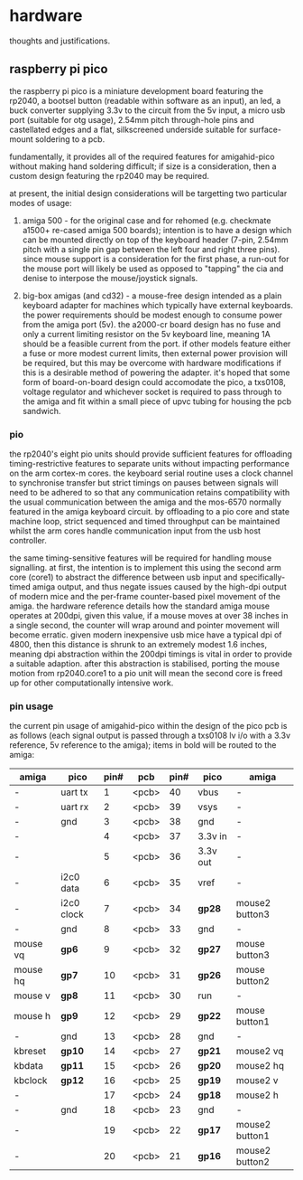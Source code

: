# hardware

thoughts and justifications.

## raspberry pi pico

the raspberry pi pico is a miniature development board featuring the rp2040, a bootsel button (readable within software as an input), an led, a buck converter supplying 3.3v to the circuit from the 5v input, a micro usb port (suitable for otg usage), 2.54mm pitch through-hole pins and castellated edges and a flat, silkscreened underside suitable for surface-mount soldering to a pcb.

fundamentally, it provides all of the required features for amigahid-pico without making hand soldering difficult; if size is a consideration, then a custom design featuring the rp2040 may be required.

at present, the initial design considerations will be targetting two particular modes of usage:

1. amiga 500 - for the original case and for rehomed (e.g. checkmate a1500+ re-cased amiga 500 boards); intention is to have a design which can be mounted directly on top of the keyboard header (7-pin, 2.54mm pitch with a single pin gap between the left four and right three pins). since mouse support is a consideration for the first phase, a run-out for the mouse port will likely be used as opposed to "tapping" the cia and denise to interpose the mouse/joystick signals.

2. big-box amigas (and cd32) - a mouse-free design intended as a plain keyboard adapter for machines which typically have external keyboards. the power requirements should be modest enough to consume power from the amiga port (5v). the a2000-cr board design has no fuse and only a current limiting resistor on the 5v keyboard line, meaning 1A should be a feasible current from the port. if other models feature either a fuse or more modest current limits, then external power provision will be required, but this may be overcome with hardware modifications if this is a desirable method of powering the adapter. it's hoped that some form of board-on-board design could accomodate the pico, a txs0108, voltage regulator and whichever socket is required to pass through to the amiga and fit within a small piece of upvc tubing for housing the pcb sandwich.

### pio

the rp2040's eight pio units should provide sufficient features for offloading timing-restrictive features to separate units without impacting performance on the arm cortex-m cores. the keyboard serial routine uses a clock channel to synchronise transfer but strict timings on pauses between signals will need to be adhered to so that any communication retains compatibility with the usual communication between the amiga and the mos-6570 normally featured in the amiga keyboard circuit. by offloading to a pio core and state machine loop, strict sequenced and timed throughput can be maintained whilst the arm cores handle communication input from the usb host controller.

the same timing-sensitive features will be required for handling mouse signalling. at first, the intention is to implement this using the second arm core (core1) to abstract the difference between usb input and specifically-timed amiga output, and thus negate issues caused by the high-dpi output of modern mice and the per-frame counter-based pixel movement of the amiga. the hardware reference details how the standard amiga mouse operates at 200dpi, given this value, if a mouse moves at over 38 inches in a single second, the counter will wrap around and pointer movement will become erratic. given modern inexpensive usb mice have a typical dpi of 4800, then this distance is shrunk to an extremely modest 1.6 inches, meaning dpi abstraction within the 200dpi timings is vital in order to provide a suitable adaption. after this abstraction is stabilised, porting the mouse motion from rp2040.core1 to a pio unit will mean the second core is freed up for other computationally intensive work.

### pin usage

the current pin usage of amigahid-pico within the design of the pico pcb is as follows (each signal output is passed through a txs0108 lv i/o with a 3.3v reference, 5v reference to the amiga); items in bold will be routed to the amiga:

amiga    | pico       | pin# | pcb     | pin# | pico     | amiga
---------|------------|------|---------|------|----------|---------------
\-       | uart tx    | 1    | \<pcb\> | 40   | vbus     | \-
\-       | uart rx    | 2    | \<pcb\> | 39   | vsys     | \-
\-       | gnd        | 3    | \<pcb\> | 38   | gnd      | \-
\-       |            | 4    | \<pcb\> | 37   | 3.3v in  | \-
\-       |            | 5    | \<pcb\> | 36   | 3.3v out | \-
\-       | i2c0 data  | 6    | \<pcb\> | 35   | vref     | \-
\-       | i2c0 clock | 7    | \<pcb\> | 34   | **gp28** | mouse2 button3
\-       | gnd        | 8    | \<pcb\> | 33   | gnd      | \-
mouse vq | **gp6**    | 9    | \<pcb\> | 32   | **gp27** | mouse button3
mouse hq | **gp7**    | 10   | \<pcb\> | 31   | **gp26** | mouse button2
mouse v  | **gp8**    | 11   | \<pcb\> | 30   | run      | \-
mouse h  | **gp9**    | 12   | \<pcb\> | 29   | **gp22** | mouse button1
\-       | gnd        | 13   | \<pcb\> | 28   | gnd      | \-
kbreset  | **gp10**   | 14   | \<pcb\> | 27   | **gp21** | mouse2 vq
kbdata   | **gp11**   | 15   | \<pcb\> | 26   | **gp20** | mouse2 hq
kbclock  | **gp12**   | 16   | \<pcb\> | 25   | **gp19** | mouse2 v
\-       |            | 17   | \<pcb\> | 24   | **gp18** | mouse2 h
\-       | gnd        | 18   | \<pcb\> | 23   | gnd      | \-
\-       |            | 19   | \<pcb\> | 22   | **gp17** | mouse2 button1
\-       |            | 20   | \<pcb\> | 21   | **gp16** | mouse2 button2
